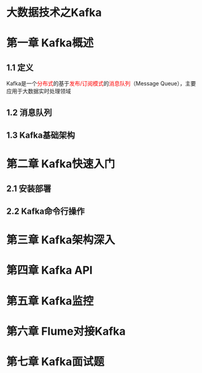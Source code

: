 # 大数据技术之Kafka

# 第一章 Kafka概述

## 1.1 定义

Kafka是一个<font color=red>分布式</font>的基于<font color=red>发布/订阅模式</font>的<font color=red>消息队列</font>（Message Queue），主要应用于大数据实时处理领域

## 1.2 消息队列

## 1.3 Kafka基础架构

# 第二章 Kafka快速入门

## 2.1 安装部署

## 2.2 Kafka命令行操作

# 第三章 Kafka架构深入

# 第四章 Kafka API

# 第五章 Kafka监控

# 第六章 Flume对接Kafka

# 第七章 Kafka面试题